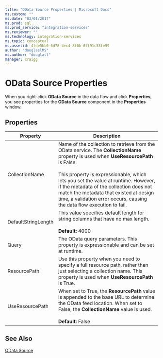 ```yaml
---
title: "OData Source Properties | Microsoft Docs"
ms.custom: ""
ms.date: "03/01/2017"
ms.prod: sql
ms.prod_service: "integration-services"
ms.reviewer: ""
ms.technology: integration-services
ms.topic: conceptual
ms.assetid: 4fde5bb0-6d78-4ec4-8f0b-67f91c53fe99
author: "douglaslMS"
ms.author: "douglasl"
manager: craigg
---
```

# OData Source Properties
When you right-click **OData Source** in the data flow and click **Properties**, you see properties for the **OData Source** component in the **Properties** window.  

## Properties 
|Property|Description|  
|-|-|  
|CollectionName|Name of the collection to retrieve from the OData service. The **CollectionName** property is used when **UseResourcePath** is False.<br /><br /> This property is expressionable, which lets you set the value at runtime. However, if the metadata of the collection does not match the metadata that existed at design time, a validation error occurs, causing the data flow execution to fail.|  
|DefaultStringLength|This value specifies default length for string columns that have no max length.<br /><br /> **Default:** 4000|  
|Query|The OData query parameters. This property is expressionable and can be set at runtime.|  
|ResourcePath|Use this property when you need to specify a full resource path, rather than just selecting a collection name. This property is used when **UseResourcePath** is True.|  
|UseResourcePath|When set to True, the **ResourcePath** value is appended to the base URL to determine the OData feed location. When set to False, the **CollectionName** value is used.<br /><br /> **Default:** False|  
  
## See Also
[OData Source](odata-source.md)
